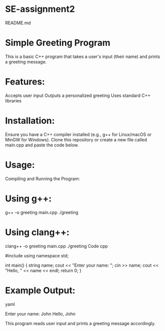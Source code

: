 # SE-assignment2

README.md

# Simple Greeting Program

This is a basic C++ program that takes a user's input (their name) and prints a greeting message.

# Features:

Accepts user input
Outputs a personalized greeting
Uses standard C++ libraries

# Installation: 

Ensure you have a C++ compiler installed (e.g., g++ for Linux/macOS or MinGW for Windows).
Clone this repository or create a new file called main.cpp and paste the code below.

# Usage:

Compiling and Running the Program:

# Using g++:

g++ -o greeting main.cpp
./greeting

# Using clang++:

clang++ -o greeting main.cpp
./greeting
Code
cpp

#include <iostream>
using namespace std;

int main() {
    string name;
    cout << "Enter your name: ";
    cin >> name;
    cout << "Hello, " << name << endl;
    return 0;
}

# Example Output:

yaml

Enter your name: John
Hello, John

This program reads user input and prints a greeting message accordingly.
